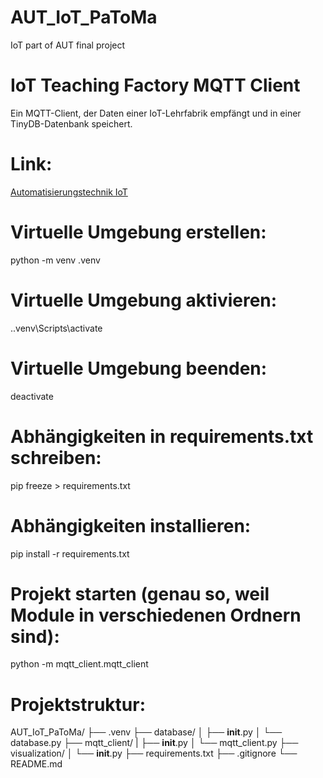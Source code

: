 # AUT_IoT_PaToMa
IoT part of AUT final project

# IoT Teaching Factory MQTT Client
Ein MQTT-Client, der Daten einer IoT-Lehrfabrik empfängt und in einer TinyDB-Datenbank speichert.

# Link:
  [Automatisierungstechnik IoT](https://jhumci.github.io/2024_SoSe_Automatisierungstechnik/)

# Virtuelle Umgebung erstellen:
  python -m venv .venv

# Virtuelle Umgebung aktivieren:
  .\.venv\Scripts\activate

# Virtuelle Umgebung beenden:
  deactivate

# Abhängigkeiten in requirements.txt schreiben:
  pip freeze > requirements.txt

# Abhängigkeiten installieren:
  pip install -r requirements.txt

# Projekt starten (genau so, weil Module in verschiedenen Ordnern sind):
  python -m mqtt_client.mqtt_client

# Projektstruktur:
AUT_IoT_PaToMa/
├── .venv
├── database/
│   ├── __init__.py
│   └── database.py
├── mqtt_client/
|   ├── __init__.py
│   └── mqtt_client.py
├── visualization/
│   └── __init__.py
├── requirements.txt
├── .gitignore
└── README.md
